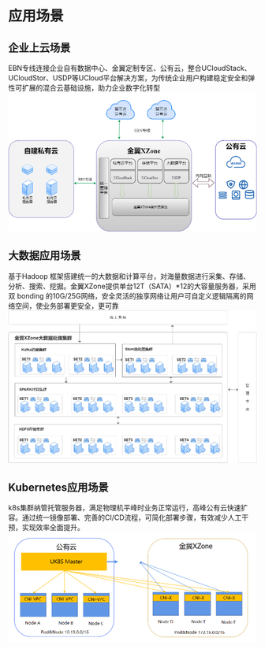 # 应用场景

## 企业上云场景
EBN专线连接企业自有数据中心、金翼定制专区、公有云，整合UCloudStack、UCloudStor、USDP等UCloud平台解决方案，为传统企业用户构建稳定安全和弹性可扩展的混合云基础设施，助力企业数字化转型
![企业上云](/image/btocloud.png)

## 大数据应用场景
基于Hadoop 框架搭建统一的大数据和计算平台，对海量数据进行采集、存储、分析、搜索、挖掘。金翼XZone提供单台12T（SATA）*12的大容量服务器，采用双 bonding 的10G/25G网络，安全灵活的独享网络让用户可自定义逻辑隔离的网络空间，使业务部署更安全，更可靠
![大数据](/image/Hadoop.png)

## Kubernetes应用场景
k8s集群纳管托管服务器，满足物理机平峰时业务正常运行，高峰公有云快速扩容。通过统一镜像部署、完善的CI/CD流程，可简化部署步骤，有效减少人工干预，实现效率全面提升。
![k8s](/image/k8s.png)